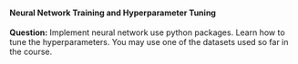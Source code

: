 #### Neural Network Training and Hyperparameter Tuning ####
**Question:**
Implement neural network use python packages. Learn how to tune the hyperparameters. You may use one of the datasets used so far in the course.